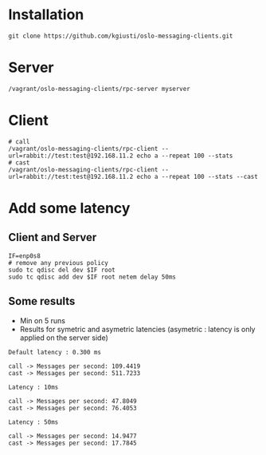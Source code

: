 # Installation

```
git clone https://github.com/kgiusti/oslo-messaging-clients.git
```

# Server

```
/vagrant/oslo-messaging-clients/rpc-server myserver
```

# Client

```
# call
/vagrant/oslo-messaging-clients/rpc-client --url=rabbit://test:test@192.168.11.2 echo a --repeat 100 --stats
# cast
/vagrant/oslo-messaging-clients/rpc-client --url=rabbit://test:test@192.168.11.2 echo a --repeat 100 --stats --cast

```


# Add some latency

## Client and Server

```
IF=enp0s8
# remove any previous policy
sudo tc qdisc del dev $IF root
sudo tc qdisc add dev $IF root netem delay 50ms
```


## Some results

* Min on 5 runs
* Results for symetric and asymetric latencies (asymetric : latency is only applied on the server side)

```
Default latency : 0.300 ms

call -> Messages per second: 109.4419
cast -> Messages per second: 511.7233

Latency : 10ms

call -> Messages per second: 47.8049
cast -> Messages per second: 76.4053

Latency : 50ms

call -> Messages per second: 14.9477
cast -> Messages per second: 17.7845
```


